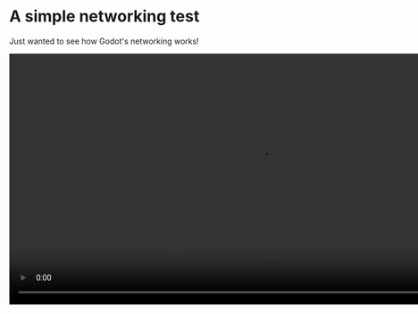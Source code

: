 # A simple networking test

Just wanted to see how Godot's networking works!

<video controls width="900">
  <source src="./Media/Demo.webm" type="video/webm" />
  <source src="./Media/Demo.mp4" type="video/mp4" />
</Video>
